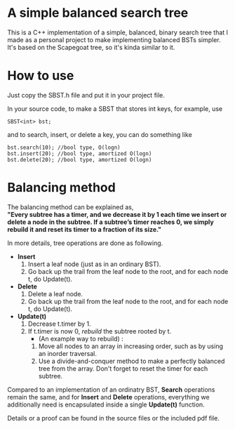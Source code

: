 A simple balanced search tree
=============

This is a C++ implementation of a simple, balanced, binary search tree that I made as a personal project to make implementing balanced BSTs simpler. It's based on the Scapegoat tree, so it's kinda similar to it.

# How to use
Just copy the SBST.h file and put it in your project file.

In your source code, to make a SBST that stores int keys, for example, use
```
SBST<int> bst;
```
and to search, insert, or delete a key, you can do something like
```
bst.search(10); //bool type, O(logn)
bst.insert(20); //bool type, amortized O(logn)
bst.delete(20); //bool type, amortized O(logn)
```

# Balancing method
The balancing method can be explained as, <br/>
**"Every subtree has a timer, and we decrease it by 1 each time we insert or delete a node in the subtree. If a subtree’s timer reaches 0, we simply rebuild it and reset its timer to a fraction of its size."**


In more details, tree operations are done as following.
- **Insert**
  1. Insert a leaf node (just as in an ordinary BST).
  2. Go back up the trail from the leaf node to the root, and for each node t, do Update(t).
- **Delete**
    1. Delete a leaf node.
    2. Go back up the trail from the leaf node to the root, and for each node t, do Update(t).
- **Update(t)**
    1. Decrease t.timer by 1.
    2. If t.timer is now 0, *rebuild* the subtree rooted by t.
        - (An example way to rebuild) :
        1. Move all nodes to an array in increasing order, such as by using an inorder traversal.
        2. Use a divide-and-conquer method to make a perfectly balanced tree from the array. Don't forget to reset the timer for each subtree.
  
Compared to an implementation of an ordinatry BST, <strong>Search</strong> operations remain the same, and for **Insert** and **Delete** operations, everything we additionally need is encapsulated inside a single **Update(t)** function.
  
Details or a proof can be found in the source files or the included pdf file.
